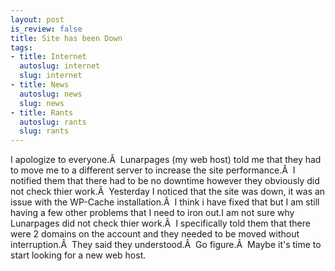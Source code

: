```yaml
--- 
layout: post
is_review: false
title: Site has been Down
tags: 
- title: Internet
  autoslug: internet
  slug: internet
- title: News
  autoslug: news
  slug: news
- title: Rants
  autoslug: rants
  slug: rants
---
```

I apologize to everyone.Â  Lunarpages (my web host) told me that they had to move me to a different server to increase the site performance.Â  I notified them that there had to be no downtime however they obviously did not check thier work.Â  Yesterday I noticed that the site was down, it was an issue with the WP-Cache installation.Â  I think i have fixed that but I am still having a few other problems that I need to iron out.I am not sure why Lunarpages did not check thier work.Â  I specifically told them that there were 2 domains on the account and they needed to be moved without interruption.Â  They said they understood.Â  Go figure.Â  Maybe it's time to start looking for a new web host.
